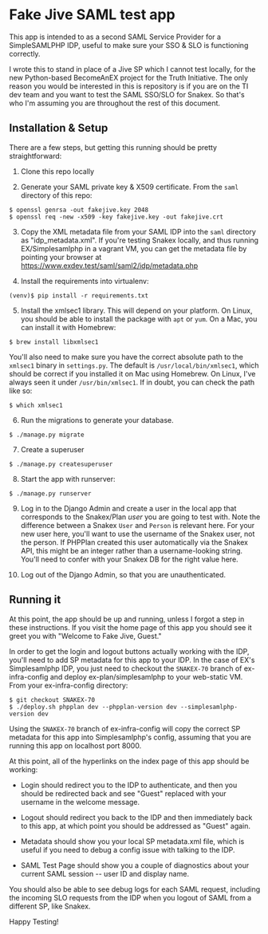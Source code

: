 # Fake Jive SAML test app

This app is intended to as a second SAML Service Provider for a SimpleSAMLPHP IDP, useful to make sure your SSO & SLO is functioning correctly.

I wrote this to stand in place of a Jive SP which I cannot test locally, for the new Python-based BecomeAnEX project for the Truth Initiative. The only reason you would be interested in this is repository is if you are on the TI dev team and you want to test the SAML SSO/SLO for Snakex. So that's who I'm assuming you are throughout the rest of this document.

## Installation & Setup

There are a few steps, but getting this running should be pretty straightforward:

1. Clone this repo locally

2. Generate your SAML private key & X509 certificate. From the `saml` directory of this repo:
```
$ openssl genrsa -out fakejive.key 2048
$ openssl req -new -x509 -key fakejive.key -out fakejive.crt
```

3. Copy the XML metadata file from your SAML IDP into the `saml` directory as "idp_metadata.xml". If you're testing Snakex locally, and thus running EX/Simplesamlphp in a vagrant VM, you can get the metadata file by pointing your browser at https://www.exdev.test/saml/saml2/idp/metadata.php

4. Install the requirements into virtualenv:
```
(venv)$ pip install -r requirements.txt
```

5. Install the xmlsec1 library. This will depend on your platform. On Linux, you should be able to install the package with `apt` or `yum`. On a Mac, you can install it with Homebrew:
```
$ brew install libxmlsec1
```
You'll also need to make sure you have the correct absolute path to the `xmlsec1` binary in `settings.py`. The default is `/usr/local/bin/xmlsec1`, which should be correct if you installed it on Mac using Homebrew. On Linux, I've always seen it under `/usr/bin/xmlsec1`. If in doubt, you can check the path like so:
```
$ which xmlsec1
```

6. Run the migrations to generate your database.
```
$ ./manage.py migrate
```

7. Create a superuser
```
$ ./manage.py createsuperuser
```

8. Start the app with runserver:
```
$ ./manage.py runserver
```

9. Log in to the Django Admin and create a user in the local app that corresponds to the Snakex/Plan *user* you are going to test with. Note the difference between a Snakex `User` and `Person` is relevant here. For your new user here, you'll want to use the username of the Snakex user, not the person. If PHPPlan created this user automatically via the Snakex API, this might be an integer rather than a username-looking string. You'll need to confer with your Snakex DB for the right value here.

10. Log out of the Django Admin, so that you are unauthenticated.

## Running it

At this point, the app should be up and running, unless I forgot a step in these instructions. If you visit the home page of this app you should see it greet you with "Welcome to Fake Jive, Guest."

In order to get the login and logout buttons actually working with the IDP, you'll need to add SP metadata for this app to your IDP. In the case of EX's Simplesamlphp IDP, you just need to checkout the `SNAKEX-70` branch of ex-infra-config and deploy ex-plan/simplesamlphp to your web-static VM. From your ex-infra-config directory:

```
$ git checkout SNAKEX-70
$ ./deploy.sh phpplan dev --phpplan-version dev --simplesamlphp-version dev
```

Using the `SNAKEX-70` branch of ex-infra-config will copy the correct SP metadata for this app into Simplesamlphp's config, assuming that you are running this app on localhost port 8000.

At this point, all of the hyperlinks on the index page of this app should be working:

- Login should redirect you to the IDP to authenticate, and then you should be redirected back and see "Guest" replaced with your username in the welcome message.

- Logout should redirect you back to the IDP and then immediately back to this app, at which point you should be addressed as "Guest" again.

- Metadata should show you your local SP metadata.xml file, which is useful if you need to debug a config issue with talking to the IDP.

- SAML Test Page should show you a couple of diagnostics about your current SAML session -- user ID and display name.

You should also be able to see debug logs for each SAML request, including the incoming SLO requests from the IDP when you logout of SAML from a different SP, like Snakex.

Happy Testing!
